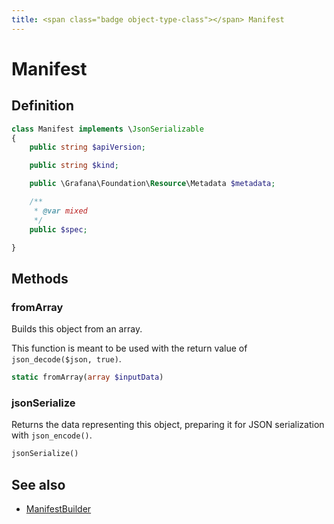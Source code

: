 ```yaml
---
title: <span class="badge object-type-class"></span> Manifest
---
```

# <span class="badge object-type-class"></span> Manifest

## Definition

```php
class Manifest implements \JsonSerializable
{
    public string $apiVersion;

    public string $kind;

    public \Grafana\Foundation\Resource\Metadata $metadata;

    /**
     * @var mixed
     */
    public $spec;

}
```
## Methods

### <span class="badge object-method"></span> fromArray

Builds this object from an array.

This function is meant to be used with the return value of `json_decode($json, true)`.

```php
static fromArray(array $inputData)
```

### <span class="badge object-method"></span> jsonSerialize

Returns the data representing this object, preparing it for JSON serialization with `json_encode()`.

```php
jsonSerialize()
```

## See also

 * <span class="badge builder"></span> [ManifestBuilder](./builder-ManifestBuilder.md)
